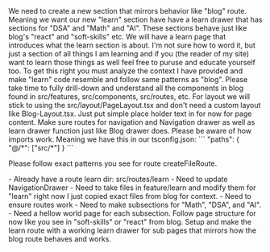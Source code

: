 <problem>
We need to create a new section that mirrors behavior like "blog" route. Meaning we want our new "learn" section have have a learn drawer that has sections for "DSA" and "Math" and "AI".
These sections behave just like blog's "react" and "soft-skills" etc. We will have a learn page that introduces what the learn section is about. I'm not sure how to word it, but just a section of all things I am learning and if you (the reader of my site) want to learn those things as well feel free to puruse and educate yourself too.
</probelm>

<critical-thinking>
To get this right you must analyze the context I have provided and make "learn" code resemble and follow same patterns as "blog". Please take time to fully drill-down and understand all the components in blog found in src/features, src/components, src/routes, etc. For layout we will stick to using the src/layout/PageLayout.tsx and don't need a custom layout like Blog-Layout.tsx.
Just put simple place holder text in for now for page content. Make sure routes for navigation and Navigation drawer as well as learn drawer function just like Blog drawer does.
Please be aware of how imports work. Meaning we have this in our tsconfig.json:
```
"paths": {
      "@/*": ["src/*"]
    }
```

Please follow exact patterns you see for route createFileRoute. 
</ctirital-thinking>

<key-points>
- Already have a route learn dir: src/routes/learn
- Need to update NavigationDrawer
- Need to take files in feature/learn and modify them for "learn" right now I just copied exact files from blog for context.
- Need to ensure routes work
- Need to make subsections for "Math", "DSA", and "AI".
- Need a hellow world page for each subsection. Follow page structure for now like you see in "soft-skills" or "react" from blog.
</key-points>

<task>
Setup and make the learn route with a working learn drawer for sub pages that mirrors how the blog route behaves and works.
</task>